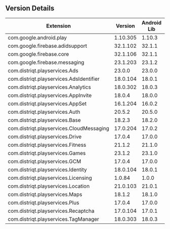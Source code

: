 ## Version Details

| Extension | Version | Android Lib | iOS Lib |
| --- | --- | --- | --- |
| com.google.android.play | 1.10.305 | 1.10.3 |  |
| com.google.firebase.adidsupport | 32.1.102 | 32.1.1 | 10.11.0 |
| com.google.firebase.core | 32.1.106 | 32.1.1 | 10.11.0 |
| com.google.firebase.messaging | 23.1.203 | 23.1.2 | 0.0.0 |
| com.distriqt.playservices.Ads | 23.0.0 | 23.0.0 |  |
| com.distriqt.playservices.AdsIdentifier | 18.0.104 | 18.0.1 |  |
| com.distriqt.playservices.Analytics | 18.0.302 | 18.0.3 |  |
| com.distriqt.playservices.AppInvite | 18.0.4 | 18.0.0 |  |
| com.distriqt.playservices.AppSet | 16.1.204 | 16.0.2 |  |
| com.distriqt.playservices.Auth | 20.5.2 | 20.5.0 |  |
| com.distriqt.playservices.Base | 18.2.3 | 18.2.0 |  |
| com.distriqt.playservices.CloudMessaging | 17.0.204 | 17.0.2 |  |
| com.distriqt.playservices.Drive | 17.0.4 | 17.0.0 |  |
| com.distriqt.playservices.Fitness | 21.1.2 | 21.1.0 |  |
| com.distriqt.playservices.Games | 23.1.2 | 23.1.0 |  |
| com.distriqt.playservices.GCM | 17.0.4 | 17.0.0 |  |
| com.distriqt.playservices.Identity | 18.0.104 | 18.0.1 |  |
| com.distriqt.playservices.Licensing | 1.0.84 | 1.0.0 |  |
| com.distriqt.playservices.Location | 21.0.103 | 21.0.1 |  |
| com.distriqt.playservices.Maps | 18.1.2 | 18.1.0 |  |
| com.distriqt.playservices.Plus | 17.0.4 | 17.0.0 |  |
| com.distriqt.playservices.Recaptcha | 17.0.104 | 17.0.1 |  |
| com.distriqt.playservices.TagManager | 18.0.303 | 18.0.3 |  |
